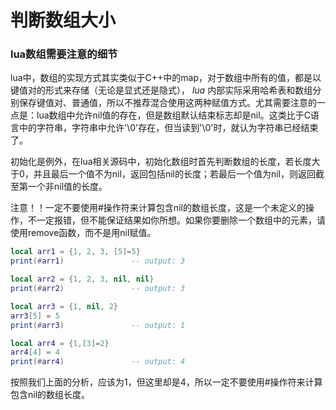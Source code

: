 # 判断数组大小

### lua数组需要注意的细节
lua中，数组的实现方式其实类似于C++中的map，对于数组中所有的值，都是以键值对的形式来存储（无论是显式还是隐式）， *lua* 内部实际采用哈希表和数组分别保存键值对、普通值，所以不推荐混合使用这两种赋值方式。尤其需要注意的一点是：lua数组中允许nil值的存在，但是数组默认结束标志却是nil。这类比于C语言中的字符串，字符串中允许'\0'存在，但当读到'\0'时，就认为字符串已经结束了。


初始化是例外，在lua相关源码中，初始化数组时首先判断数组的长度，若长度大于0，并且最后一个值不为nil，返回包括nil的长度；若最后一个值为nil，则返回截至第一个非nil值的长度。


注意！！一定不要使用#操作符来计算包含nil的数组长度，这是一个未定义的操作，不一定报错，但不能保证结果如你所想。如果你要删除一个数组中的元素，请使用remove函数，而不是用nil赋值。


```lua
local arr1 = {1, 2, 3, [5]=5}
print(#arr1)               -- output: 3

local arr2 = {1, 2, 3, nil, nil}
print(#arr2)               -- output: 3

local arr3 = {1, nil, 2}
arr3[5] = 5
print(#arr3)               -- output: 1

local arr4 = {1,[3]=2}
arr4[4] = 4
print(#arr4)               -- output: 4
```

按照我们上面的分析，应该为1，但这里却是4，所以一定不要使用#操作符来计算包含nil的数组长度。
